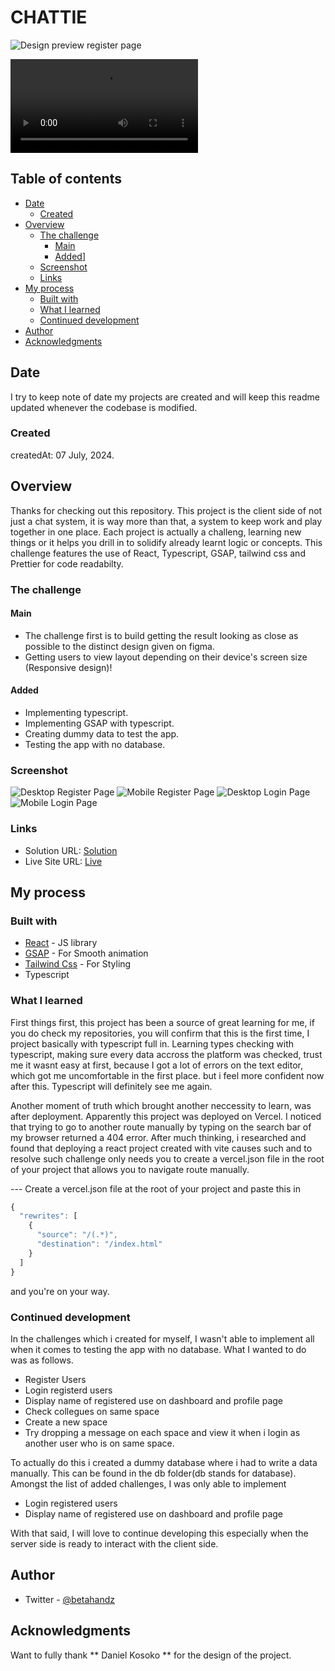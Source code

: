 # CHATTIE

![Design preview register page](./src/assets/design/Register.jpg)

![Video](./src/assets/result/Chattie%20Preview.mp4)

## Table of contents

- [Date](#date)
  - [Created](#created)
- [Overview](#overview)
  - [The challenge](#the-challenge)
    - [Main](#main)
    - [Added](#added)]
  - [Screenshot](#screenshot)
  - [Links](#links)
- [My process](#my-process)
  - [Built with](#built-with)
  - [What I learned](#what-i-learned)
  - [Continued development](#continued-development)
- [Author](#author)
- [Acknowledgments](#acknowledgments)

## Date
  I try to keep note of date my projects are created and will keep this readme updated whenever the codebase is modified.
  
### Created
  createdAt: 07 July, 2024.

## Overview

Thanks for checking out this repository. This project is the client side of not just a chat system, it is way more than that, a system to keep work and play together in one place. Each project is actually a challeng, learning new things or it helps you drill in to solidify already learnt logic or concepts. This challenge features the use of React, Typescript, GSAP, tailwind css and Prettier for code readabilty.

### The challenge

#### Main

- The challenge first is to build getting the result looking as close as possible to the distinct design given on figma.
- Getting users to view layout depending on their device's screen size (Responsive design)!

#### Added
- Implementing typescript.
- Implementing GSAP with typescript.
- Creating dummy data to test the app.
- Testing the app with no database.

### Screenshot

![Desktop Register Page](./src/assets/result/chattie-register-desktop.jpeg)
![Mobile Register Page](./src/assets/result/register-mobile.jpg)
![Desktop Login Page](./src/assets/result/chattie-login-desktop.jpeg)
![Mobile Login Page](./src/assets/result/login-mobile.jpg)


### Links

- Solution URL: [Solution](https://github.com/airxist/chattie)
- Live Site URL: [Live](https://chattie-theta.vercel.app)

## My process

### Built with

- [React](https://reactjs.org/) - JS library
- [GSAP]() - For Smooth animation
- [Tailwind Css]() - For Styling
- Typescript

### What I learned

First things first, this project has been a source of great learning for me, if you do check my repositories, you will confirm that this is the first time, I project basically with typescript full in. Learning types checking with typescript, making sure every data accross the platform was checked, trust me it wasnt easy at first, because I got a lot of errors on the text editor, which got me uncomfortable in the first place. but i feel more confident now after this. Typescript will definitely see me again.

Another moment of truth which brought another neccessity to learn, was after deployment. Apparently this project was deployed on Vercel. I noticed that trying to go to another route manually by typing on the search bar of my browser returned a 404 error. After much thinking, i researched and found that deploying a react project created with vite causes such and to resolve such challenge only needs you to create a vercel.json file in the root of your project that allows you to navigate route manually.

--- Create a vercel.json file at the root of your project and paste this in
```js
{
  "rewrites": [
    {
      "source": "/(.*)",
      "destination": "/index.html"
    }
  ]
}

```
and you're on your way.

### Continued development

In the challenges which i created for myself, I wasn't able to implement all when it comes to testing the app with no database. What I wanted to do was as follows.
- Register Users
- Login  registerd users
- Display name of registered use on dashboard and profile page
- Check collegues on same space
- Create a new space
- Try dropping a message on each space and view it when i login as another user who is on same space.

To actually do this i created  a dummy database where i had to write a data manually. This can be found in the db folder(db stands for database). Amongst the list of added challenges, I was only able to implement
- Login registered users
- Display name of registered use on dashboard and profile page

With that said, I will love to continue developing this especially when the server side is ready to interact with the client side.

## Author

- Twitter - [@betahandz](https://www.twitter.com/betahandz)

## Acknowledgments

Want to fully thank ** Daniel Kosoko ** for the design of the project.
